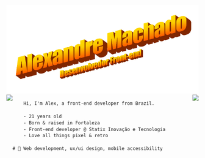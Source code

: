 <img src="title.png" alt="Imagem de apresentação do Alexandre Machado - Desenvolvedor front-end" width="1200">

<img src="https://media4.giphy.com/media/3o6fJ5z2bgCLBshZUA/giphy.gif?cid=ecf05e47a7egtppt2wmudbnlehnl9id7zakwbn53jg2w246r&rid=giphy.gif" align="left" height="300"/>

<img src="https://i.pinimg.com/originals/8f/f4/f3/8ff4f30b9e621b8879cf6eb0f6f4d519.gif" align="right" height="300"/>

```diff
    Hi, I'm Alex, a front-end developer from Brazil.

    - 21 years old
    - Born & raised in Fortaleza
    - Front-end developer @ Statix Inovação e Tecnologia
    - Love all things pixel & retro

# 📖 Web development, ux/ui design, mobile accessibility
```
